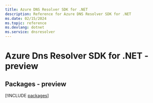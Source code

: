 ```yaml
---
title: Azure DNS Resolver SDK for .NET
description: Reference for Azure DNS Resolver SDK for .NET
ms.date: 02/15/2024
ms.topic: reference
ms.devlang: dotnet
ms.service: dnsresolver
---
```

# Azure Dns Resolver SDK for .NET - preview
## Packages - preview
[!INCLUDE [packages](dns-resolver-index.md)]